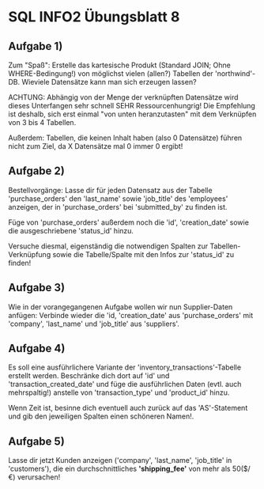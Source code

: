 # SQL INFO2 Übungsblatt 8

## Aufgabe 1)
Zum "Spaß": Erstelle das kartesische Produkt (Standard JOIN; Ohne
WHERE-Bedingung!) von möglichst vielen (allen?) Tabellen der 'northwind'-DB.
Wieviele Datensätze kann man sich erzeugen lassen?

ACHTUNG: Abhängig von der Menge der verknüpften Datensätze wird dieses
Unterfangen sehr schnell SEHR Ressourcenhungrig! Die Empfehlung ist deshalb,
sich erst einmal "von unten heranzutasten" mit dem Verknüpfen von 3 bis 4
Tabellen.

Außerdem: Tabellen, die keinen Inhalt haben (also 0 Datensätze) führen nicht zum
Ziel, da X Datensätze mal 0 immer 0 ergibt!

## Aufgabe 2)
Bestellvorgänge: Lasse dir für jeden Datensatz aus der Tabelle 'purchase_orders'
den 'last_name' sowie 'job_title' des 'employees' anzeigen, der in
'purchase_orders' bei 'submitted_by' zu finden ist.

Füge von 'purchase_orders' außerdem noch die 'id', 'creation_date' sowie die
ausgeschriebene 'status_id' hinzu.

Versuche diesmal, eigenständig die notwendigen Spalten zur Tabellen-Verknüpfung
sowie die Tabelle/Spalte mit den Infos zur 'status_id' zu finden!

## Aufgabe 3)
Wie in der vorangegangenen Aufgabe wollen wir nun Supplier-Daten anfügen:
Verbinde wieder die 'id, 'creation_date' aus 'purchase_orders' mit
'company', 'last_name' und 'job_title' aus 'suppliers'.

## Aufgabe 4)
Es soll eine ausführlichere Variante der 'inventory_transactions'-Tabelle
erstellt werden. Beschränke dich dort auf 'id' und 'transaction_created_date'
und füge die ausführlichen Daten (evtl. auch mehrspaltig!) anstelle von
'transaction_type' und 'product_id' hinzu.

Wenn Zeit ist, besinne dich eventuell auch zurück auf das 'AS'-Statement und gib
den jeweiligen Spalten einen schöneren Namen!.

## Aufgabe 5)
Lasse dir jetzt Kunden anzeigen ('company', 'last_name', 'job_title' in
'customers'), die ein durchschnittliches __'shipping_fee'__ von mehr als 50($/€)
verursachen!
